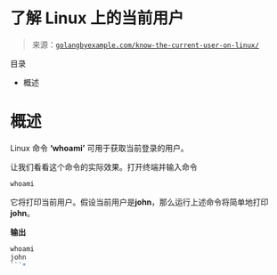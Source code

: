 <!--yml

类别：未分类

日期：2024-10-13 06:52:52

-->

# 了解 Linux 上的当前用户

> 来源：[`golangbyexample.com/know-the-current-user-on-linux/`](https://golangbyexample.com/know-the-current-user-on-linux/)

目录

+   概述

# **概述**

Linux 命令 **‘whoami’** 可用于获取当前登录的用户。

让我们看看这个命令的实际效果。打开终端并输入命令

```go
whoami
```

它将打印当前用户。假设当前用户是**john**，那么运行上述命令将简单地打印**john**。

**输出**

```go
whoami
john
```*
